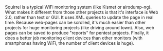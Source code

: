 Squirrel is a typical WiFi monitoring system (like Kismet or airodump-ng). What makes it different from those other projects is that it's interface is Web 2.0, rather than text or GUI. It uses XML queries to update the page in real time. Because web-pages can be scrolled, it's much easier than other projects for huge monitoring projects (like driving around town). Also, web pages can be saved to produce "reports" for pentest projects. Finally, it does a better job monitoring client devices than other monitors (with smartphones having WiFi, the number of client devices is huge).